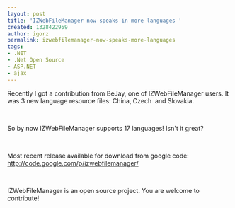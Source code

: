 ```yaml
---
layout: post
title: 'IZWebFileManager now speaks in more languages '
created: 1328422959
author: igorz
permalink: izwebfilemanager-now-speaks-more-languages
tags:
- .NET
- .Net Open Source
- ASP.NET
- ajax
---
```

<p>Recently I got a contribution from BeJay, one of IZWebFileManager users.  It was 3 new language resource files: China, Czech&nbsp; and Slovakia.</p>
<p>&nbsp;</p>
<p>So by now IZWebFileManager supports 17 languages! Isn't it great?</p>
<p>&nbsp;</p>
<p>Most recent release available for download from google code: <a href="http://code.google.com/p/izwebfilemanager/">http://code.google.com/p/izwebfilemanager/</a></p>
<p>&nbsp;</p>
<p>IZWebFileManager is an open source project. You are welcome to contribute!</p>
